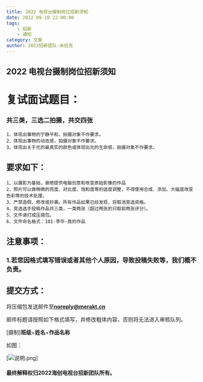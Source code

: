 ```yaml
---
title: 2022 电视台摄制岗位招新须知
date: 2022-09-10 22:00:00
tags: 
    - 招新
    - 通知
category: 文章
author: 2022招新团队-米拉克
---
```


## 2022 电视台摄制岗位招新须知

# 复试面试题目：

### 共三类，三选二拍摄，共交四张

    1、体现出事物的宁静平和，拍摄对象不作要求。
    2、体现出事物的动态感，拍摄对象不作要求。
    3、体现出关于光的最真实的颜色或体现出光的生命感，拍摄对象不作要求。

## 要求如下：

    1、以摄影为基础，谢绝提供电脑创意和改变原始影像的作品
    2、照片可以做稍微的亮度、对比度、饱和度等的适度调整，不得使用合成、添加、大幅度改变色彩等的技术处理。
    3、严禁造假、修改或抄袭。所有作品如果已经发现，将取消竞选资格。
    4、竞选选手投稿作品共三类，一类两张（超过两张的只取前两张评分）。
    5、文件请打成压缩包。
    6、文件命名格式：101-李华-我的作品

## 注意事项：

### 1.若您因格式填写错误或者其他个人原因，导致投稿失败等，我们**概不负责**。

## 提交方式：

将压缩包发送邮件至[**noreply@merakt.cn**](mailto:noreply@merakt.cn?subject=[摄制]班级+姓名+作品标题)

邮件标题请按照如下格式填写，并修改粗体内容，否则将无法进入审核队列。

[摄制]**班级**+**姓名**+**作品名称** 

如图：

[![说明.png](https://s1.ax1x.com/2022/09/10/vO1Rpt.png)]

#### 最终解释权归**2022海创电视台招新团队**所有。